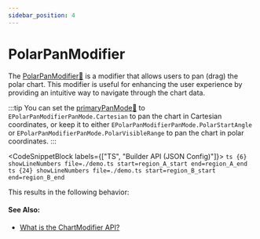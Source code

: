 ```yaml
---
sidebar_position: 4
---
```


# PolarPanModifier

The [PolarPanModifier:blue_book:](https://www.scichart.com/documentation/js/v4/typedoc/classes/polarpanmodifier.html) is a modifier that allows users to pan (drag) the polar chart. This modifier is useful for enhancing the user experience by providing an intuitive way to navigate through the chart data.

:::tip
You can set the [primaryPanMode:blue_book:](https://www.scichart.com/documentation/js/v4/typedoc/classes/polarpanmodifier.html#primarypanmode) to `EPolarPanModifierPanMode.Cartesian` to pan the chart in Cartesian coordinates, or keep it to either `EPolarPanModifierPanMode.PolarStartAngle` or `EPolarPanModifierPanMode.PolarVisibleRange` to pan the chart in polar coordinates.
:::

<CodeSnippetBlock labels={["TS", "Builder API (JSON Config)"]}>
    ```ts {6} showLineNumbers file=./demo.ts start=region_A_start end=region_A_end
    ```
    ```ts {24} showLineNumbers file=./demo.ts start=region_B_start end=region_B_end
    ```
</CodeSnippetBlock>

This results in the following behavior:

<LiveDocSnippet name="./demo" />

#### See Also:

* [What is the ChartModifier API?](/2d-charts/chart-modifier-api/chart-modifier-api-overview)